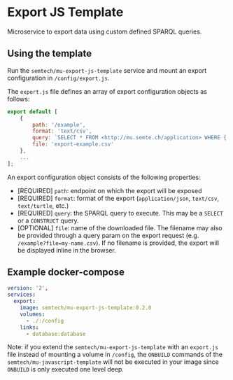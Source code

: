 Export JS Template
==================

Microservice to export data using custom defined SPARQL queries.

## Using the template
Run the `semtech/mu-export-js-template` service and mount an export configuration in `/config/export.js`.

The `export.js` file defines an array of export configuration objects as follows:

```javascript
export default [
    {
        path: '/example',
        format: 'text/csv',
        query: `SELECT * FROM <http://mu.semte.ch/application> WHERE { ?s ?p ?o } LIMIT 100`,
        file: 'export-example.csv'
    },
    ...
];

```

An export configuration object consists of the following properties:
* [REQUIRED] `path`: endpoint on which the export will be exposed
* [REQUIRED] `format`: format of the export (`application/json`, `text/csv`, `text/turtle`, etc.)
* [REQUIRED] `query`: the SPARQL query to execute. This may be a `SELECT` or a `CONSTRUCT` query.
* [OPTIONAL] `file`: name of the downloaded file. The filename may also be provided through a query param on the export request (e.g. `/example?file=my-name.csv`). If no filename is provided, the export will be displayed inline in the browser.

## Example docker-compose

```yaml
version: '2',
services:
  export:
    image: semtech/mu-export-js-template:0.2.0
    volumes:
      - ./:/config
    links:
      - database:database
```

Note: if you extend the `semtech/mu-export-js-template` with an `export.js` file instead of mounting a volume in `/config`, the `ONBUILD` commands of the `semtech/mu-javascript-template` will not be executed in your image since `ONBUILD` is only executed one level deep.